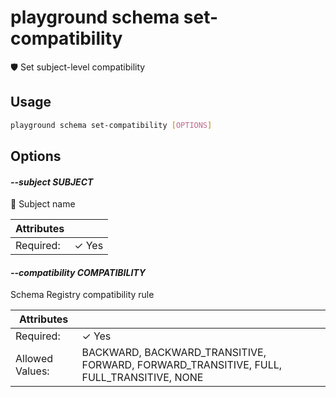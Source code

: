 # playground schema set-compatibility

🛡️ Set subject-level compatibility

## Usage

```bash
playground schema set-compatibility [OPTIONS]
```

## Options

#### *--subject SUBJECT*

📛 Subject name

| Attributes      | &nbsp;
|-----------------|-------------
| Required:       | ✓ Yes

#### *--compatibility COMPATIBILITY*

Schema Registry compatibility rule

| Attributes      | &nbsp;
|-----------------|-------------
| Required:       | ✓ Yes
| Allowed Values: | BACKWARD, BACKWARD_TRANSITIVE, FORWARD, FORWARD_TRANSITIVE, FULL, FULL_TRANSITIVE, NONE


